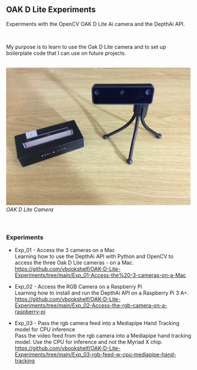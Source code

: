 ## OAK D Lite Experiments

Experiments with the OpenCV OAK D Lite Ai camera and the DepthAi API.

<br>

My purpose is to learn to use the Oak D Lite camera and to set up boilerplate code that I can use on future projects.

<br>
<img src="https://github.com/vbookshelf/OAK-D-Lite-Experiments/blob/main/images/oak-d-lite.jpg" width="500"></img>
<i>OAK D Lite Camera</i><br>
<br>

<br>

### Experiments

- Exp_01 - Access the 3 cameras on a Mac<br>
Learning how to use the DepthAi API with Python and OpenCV to access the three Oak D Lite cameras - on a Mac.<br>
https://github.com/vbookshelf/OAK-D-Lite-Experiments/tree/main/Exp_01-Access-the%20-3-cameras-on-a-Mac

- Exp_02 - Access the RGB Camera on a Raspberry Pi<br>
Learning how to install and run the DepthAi API on a Raspberry Pi 3 A+.<br>
https://github.com/vbookshelf/OAK-D-Lite-Experiments/tree/main/Exp_02-Access-the-rgb-camera-on-a-raspberry-pi

- Exp_03 - Pass the rgb camera feed into a Mediapipe Hand Tracking model for CPU inference<br>
Pass the video feed from the rgb camera into a Mediapipe hand tracking model. Use the CPU for inference and not the Myriad X chip.<br>
https://github.com/vbookshelf/OAK-D-Lite-Experiments/tree/main/Exp_03-rgb-feed-w-cpu-mediapipe-hand-tracking

<br>
